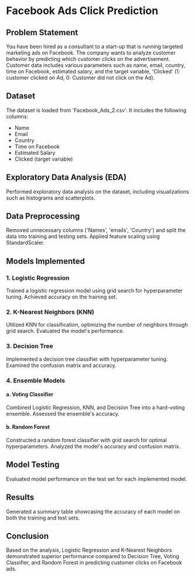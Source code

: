 # Facebook Ads Click Prediction

## Problem Statement

You have been hired as a consultant to a start-up that is running targeted marketing ads on Facebook. The company wants to analyze customer behavior by predicting which customer clicks on the advertisement. Customer data includes various parameters such as name, email, country, time on Facebook, estimated salary, and the target variable, 'Clicked' (1: customer clicked on Ad, 0: Customer did not click on the Ad).

## Dataset

The dataset is loaded from 'Facebook_Ads_2.csv'. It includes the following columns:

- Name
- Email
- Country
- Time on Facebook
- Estimated Salary
- Clicked (target variable)

## Exploratory Data Analysis (EDA)

Performed exploratory data analysis on the dataset, including visualizations such as histograms and scatterplots.

## Data Preprocessing

Removed unnecessary columns ('Names', 'emails', 'Country') and split the data into training and testing sets. Applied feature scaling using StandardScaler.

## Models Implemented

### 1. Logistic Regression

Trained a logistic regression model using grid search for hyperparameter tuning. Achieved accuracy on the training set.

### 2. K-Nearest Neighbors (KNN)

Utilized KNN for classification, optimizing the number of neighbors through grid search. Evaluated the model's performance.

### 3. Decision Tree

Implemented a decision tree classifier with hyperparameter tuning. Examined the confusion matrix and accuracy.

### 4. Ensemble Models

#### a. Voting Classifier

Combined Logistic Regression, KNN, and Decision Tree into a hard-voting ensemble. Assessed the ensemble's accuracy.

#### b. Random Forest

Constructed a random forest classifier with grid search for optimal hyperparameters. Analyzed the model's accuracy and confusion matrix.

## Model Testing

Evaluated model performance on the test set for each implemented model.

## Results

Generated a summary table showcasing the accuracy of each model on both the training and test sets.

## Conclusion

Based on the analysis, Logistic Regression and K-Nearest Neighbors demonstrated superior performance compared to Decision Tree, Voting Classifier, and Random Forest in predicting customer clicks on Facebook ads.
